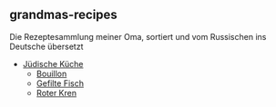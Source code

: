 ## grandmas-recipes

Die Rezeptesammlung meiner Oma, sortiert und vom Russischen ins Deutsche übersetzt

* [Jüdische Küche](Jüdische%20Küche/)
  * [Bouillon](Jüdische%20Küche/Bouillon.md)
  * [Gefilte Fisch](Jüdische%20Küche/Gefilte%20Fisch.md)
  * [Roter Kren](Jüdische%20Küche/Roter%20Kren.md)
